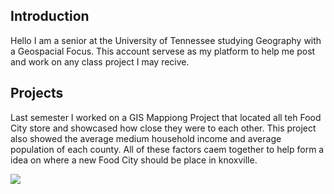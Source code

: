 ## Introduction
Hello I am a senior at the University of Tennessee studying Geography with a Geospacial Focus. This account servese as my platform to help me post and work on any class project I may recive.

<!--
**BrycenHarris/BrycenHarris** is a ✨ _special_ ✨ repository because its `README.md` (this file) appears on your GitHub profile.

Here are some ideas to get you started:

- 🔭 I’m currently working on ...
- 🌱 I’m currently learning ...
- 👯 I’m looking to collaborate on ...
- 🤔 I’m looking for help with ...
- 💬 Ask me about ...
- 📫 How to reach me: ...
- 😄 Pronouns: ...
- ⚡ Fun fact: ...
-->


## Projects
Last semester I worked on a GIS Mappiong Project that located all teh Food City store and showcased how close they were to each other. This project also showed the average medium household income and average population of each county. All of these factors caem together to help form a idea on where a new Food City should be place in knoxville.

![](https://brand.utk.edu/wp-content/uploads/2019/02/University-HorizLeftLogo-RGB.jpg)
